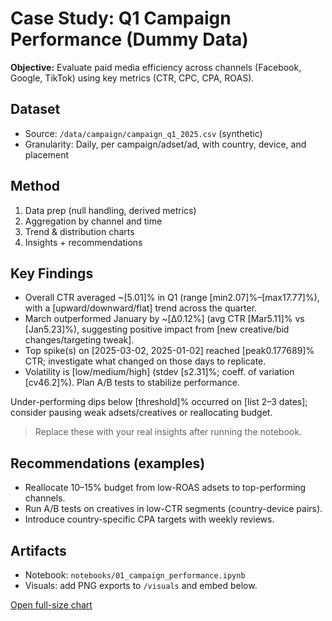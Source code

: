 # Case Study: Q1 Campaign Performance (Dummy Data)

**Objective:** Evaluate paid media efficiency across channels (Facebook, Google, TikTok) using key metrics (CTR, CPC, CPA, ROAS).

## Dataset
- Source: `/data/campaign/campaign_q1_2025.csv` (synthetic)
- Granularity: Daily, per campaign/adset/ad, with country, device, and placement

## Method
1. Data prep (null handling, derived metrics)
2. Aggregation by channel and time
3. Trend & distribution charts
4. Insights + recommendations

## Key Findings
- Overall CTR averaged ~[5.01]% in Q1 (range [min2.07]%–[max17.77]%), with a [upward/downward/flat] trend across the quarter.
- March outperformed January by ~[Δ0.12%] (avg CTR [Mar5.11]% vs [Jan5.23]%), suggesting positive impact from [new creative/bid changes/targeting tweak].
- Top spike(s) on [2025-03-02, 2025-01-02] reached [peak0.177689]% CTR; investigate what changed on those days to replicate.
- Volatility is [low/medium/high] (stdev [s2.31]%; coeff. of variation [cv46.2]%). Plan A/B tests to stabilize performance.

Under-performing dips below [threshold]% occurred on [list 2–3 dates]; consider pausing weak adsets/creatives or reallocating budget.

> Replace these with your real insights after running the notebook.

## Recommendations (examples)
- Reallocate 10–15% budget from low-ROAS adsets to top-performing channels.
- Run A/B tests on creatives in low-CTR segments (country-device pairs).
- Introduce country-specific CPA targets with weekly reviews.

## Artifacts
- Notebook: `notebooks/01_campaign_performance.ipynb`
- Visuals: add PNG exports to `/visuals` and embed below.


[Open full-size chart](../visuals/daily_ctr.png)
